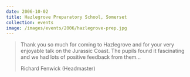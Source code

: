 ```yaml
---
date: 2006-10-02
title: Hazlegrove Preparatory School, Somerset
collection: events
image: /images/events/2006/hazlegrove-prep.jpg
---
```


> Thank you so much for coming to Hazlegrove and for your very enjoyable talk on the Jurassic Coast. The pupils found it fascinating and we had lots of positive feedback from them...
> 
> <footer>Richard Fenwick (Headmaster)</footer>
